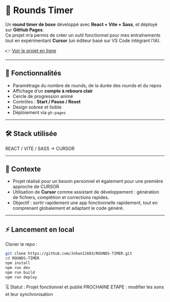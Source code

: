 # 🥊 Rounds Timer

Un **round timer de boxe** développé avec **React + Vite + Sass**, et déployé sur **GitHub Pages**.  
Ce projet m’a permis de créer un outil fonctionnel pour mes entraînements tout en expérimentant **Cursor** (un éditeur basé sur VS Code intégrant l’IA).  

👉 [Voir le projet en ligne](https://johan11683.github.io/ROUNDS-TIMER/)

---

## 🚀 Fonctionnalités

- Paramétrage du nombre de rounds, de la durée des rounds et du repos
- Affichage d’un **compte à rebours clair**
- Cercle de progression animé
- Contrôles : **Start / Pause / Reset**
- Design sobree et lisible
- Déploiement via `gh-pages`

---

## 🛠️ Stack utilisée

REACT / VITE / SASS -> CURSOR

---

## 📖 Contexte

- Projet réalisé pour un besoin personnel et également pour une première approche de CURSOR
- Utilisation de **Cursor** comme assistant de développement : génération de fichiers, complétion et corrections rapides.  
- Objectif : sortir rapidement une app fonctionnelle rapidement, tout en comprenant globalement et adaptant le code généré.  

---

## ⚡ Lancement en local

Cloner le repo :
```bash
git clone https://github.com/Johan11683/ROUNDS-TIMER.git
cd ROUNDS-TIMER
npm install
npm run dev
npm run build
npm run deploy
```
🗓️ Statut : Projet fonctionnel et publié
PROCHAINE ETAPE : modifier les sons et leur synchronisation
